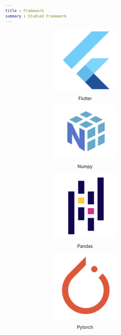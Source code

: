 ```yaml
---
title : Framework
summary : Studied Framework
---
```


<div style="text-align: center;">
    <div>
        <img src='./flutter.png' alt='flutter' width="200"/>
        <p>Flutter</p>
    </div>
    <div>
        <img src='./numpy.png' alt='numpy' width="200"/>
        <p>Numpy</p>
    </div>
    <div>
        <img src='./pandas.png' alt='pandas' width="200"/>
        <p>Pandas</p>
    </div>
    <div>
        <img src='./pytorch.png' alt='pytorch' width="200"/>
        <p>Pytorch</p>
    </div>
</div>
